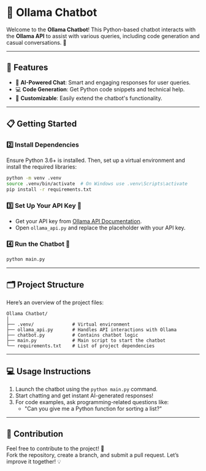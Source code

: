 
# 🤖 Ollama Chatbot

Welcome to the **Ollama Chatbot**! This Python-based chatbot interacts with the **Ollama API** to assist with various queries, including code generation and casual conversations. 🚀

---

## 🌟 Features

- 🤖 **AI-Powered Chat**: Smart and engaging responses for user queries.
- 💻 **Code Generation**: Get Python code snippets and technical help.
- 🔧 **Customizable**: Easily extend the chatbot's functionality.

---

## 📋 Getting Started


### 2️⃣ Install Dependencies

Ensure Python 3.6+ is installed. Then, set up a virtual environment and install the required libraries:

```bash
python -m venv .venv
source .venv/bin/activate  # On Windows use .venv\Scripts\activate
pip install -r requirements.txt
```

### 3️⃣ Set Up Your API Key 🔑

- Get your API key from [Ollama API Documentation](https://www.ollama.com/docs).
- Open `ollama_api.py` and replace the placeholder with your API key.

### 4️⃣ Run the Chatbot 🚀

```bash
python main.py
```

---

## 🗂️ Project Structure

Here’s an overview of the project files:

```
Ollama Chatbot/
│
├── .venv/              # Virtual environment
├── ollama_api.py       # Handles API interactions with Ollama
├── chatbot.py          # Contains chatbot logic
├── main.py             # Main script to start the chatbot
└── requirements.txt    # List of project dependencies
```

---

## 💻 Usage Instructions

1. Launch the chatbot using the `python main.py` command.
2. Start chatting and get instant AI-generated responses!
3. For code examples, ask programming-related questions like:
   - "Can you give me a Python function for sorting a list?"

---

## 🤝 Contribution

Feel free to contribute to the project! 🎉  
Fork the repository, create a branch, and submit a pull request. Let’s improve it together! 💡



